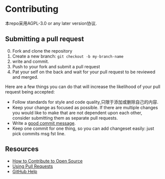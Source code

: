 # Contributing

本repo采用AGPL-3.0 or any later version协议.

## Submitting a pull request

0. Fork and clone the repository
1. Create a new branch: `git checkout -b my-branch-name`
2. write and commit.
3. Push to your fork and submit a pull request
4. Pat your self on the back and wait for your pull request to be reviewed and merged.

Here are a few things you can do that will increase the likelihood of your pull request being accepted:

- Follow standards for style and code quality,只限于添加或删除自己的内容.
- Keep your change as focused as possible. If there are multiple changes you would like to make that are not dependent upon each other, consider submitting them as separate pull requests.
- Write a [good commit message](http://tbaggery.com/2008/04/19/a-note-about-git-commit-messages.html).
- Keep one commit for one thing, so you can add changeset easily: just pick commits msg fst line.

## Resources

- [How to Contribute to Open Source](https://opensource.guide/how-to-contribute/)
- [Using Pull Requests](https://help.github.com/articles/about-pull-requests/)
- [GitHub Help](https://help.github.com)
